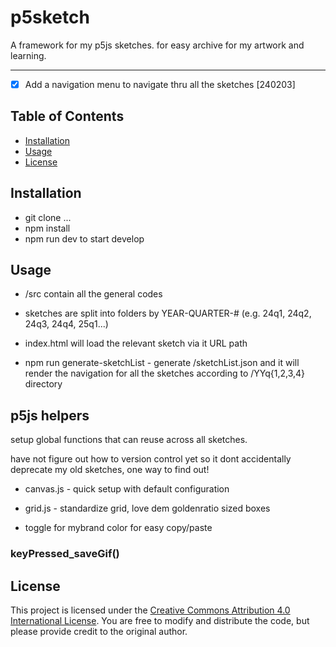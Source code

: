 # p5sketch

A framework for my p5js sketches. for easy archive for my artwork and learning.

---

- [x] Add a navigation menu to navigate thru all the sketches [240203]

## Table of Contents

- [Installation](#installation)
- [Usage](#usage)
- [License](#license)

## Installation

- git clone ...
- npm install
- npm run dev to start develop

## Usage

- /src contain all the general codes
- sketches are split into folders by YEAR-QUARTER-# (e.g. 24q1, 24q2, 24q3, 24q4, 25q1...)
- index.html will load the relevant sketch via it URL path

- npm run generate-sketchList - generate /sketchList.json and it will render the navigation for all the sketches according to /YYq{1,2,3,4} directory


## p5js helpers
setup global functions that can reuse across all sketches.

have not figure out how to version control yet so it dont accidentally deprecate my old sketches, one way to find out!

- canvas.js - quick setup with default configuration
- grid.js - standardize grid, love dem goldenratio sized boxes

- toggle for mybrand color for easy copy/paste 

### keyPressed_saveGif()


## License

This project is licensed under the [Creative Commons Attribution 4.0 International License](https://creativecommons.org/licenses/by/4.0/). You are free to modify and distribute the code, but please provide credit to the original author.

